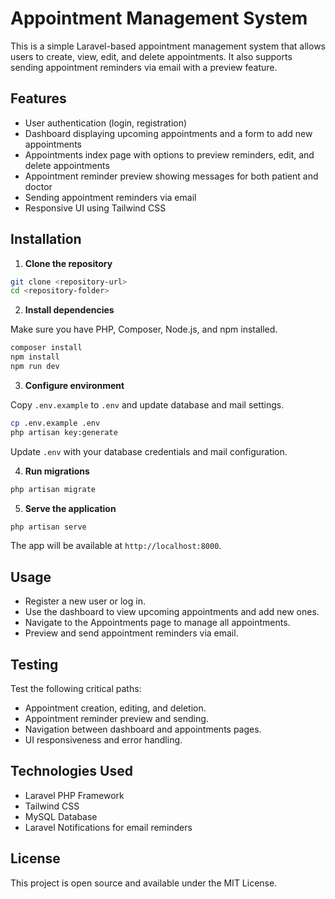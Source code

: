 # Appointment Management System

This is a simple Laravel-based appointment management system that allows users to create, view, edit, and delete appointments. It also supports sending appointment reminders via email with a preview feature.

## Features

- User authentication (login, registration)
- Dashboard displaying upcoming appointments and a form to add new appointments
- Appointments index page with options to preview reminders, edit, and delete appointments
- Appointment reminder preview showing messages for both patient and doctor
- Sending appointment reminders via email
- Responsive UI using Tailwind CSS

## Installation

1. **Clone the repository**

```bash
git clone <repository-url>
cd <repository-folder>
```

2. **Install dependencies**

Make sure you have PHP, Composer, Node.js, and npm installed.

```bash
composer install
npm install
npm run dev
```

3. **Configure environment**

Copy `.env.example` to `.env` and update database and mail settings.

```bash
cp .env.example .env
php artisan key:generate
```

Update `.env` with your database credentials and mail configuration.

4. **Run migrations**

```bash
php artisan migrate
```

5. **Serve the application**

```bash
php artisan serve
```

The app will be available at `http://localhost:8000`.

## Usage

- Register a new user or log in.
- Use the dashboard to view upcoming appointments and add new ones.
- Navigate to the Appointments page to manage all appointments.
- Preview and send appointment reminders via email.

## Testing

Test the following critical paths:

- Appointment creation, editing, and deletion.
- Appointment reminder preview and sending.
- Navigation between dashboard and appointments pages.
- UI responsiveness and error handling.

## Technologies Used

- Laravel PHP Framework
- Tailwind CSS
- MySQL Database
- Laravel Notifications for email reminders

## License

This project is open source and available under the MIT License.
